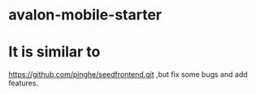 # avalon-mobile-starter

# It is similar to 
https://github.com/pinghe/seedfrontend.git
,but fix some bugs and add features.
